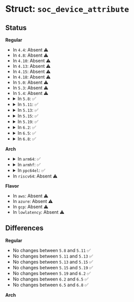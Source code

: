 # Struct: <code>soc_device_attribute</code>

## Status
<b>Regular</b>
<ul>
<li>
In <code>4.4</code>: Absent ⚠️
</li>
<li>
In <code>4.8</code>: Absent ⚠️
</li>
<li>
In <code>4.10</code>: Absent ⚠️
</li>
<li>
In <code>4.13</code>: Absent ⚠️
</li>
<li>
In <code>4.15</code>: Absent ⚠️
</li>
<li>
In <code>4.18</code>: Absent ⚠️
</li>
<li>
In <code>5.0</code>: Absent ⚠️
</li>
<li>
In <code>5.3</code>: Absent ⚠️
</li>
<li>
In <code>5.4</code>: Absent ⚠️
</li>
<li>
<details>
<summary>In <code>5.8</code>: ✅</summary>

```c
struct soc_device_attribute {
    const char *machine;
    const char *family;
    const char *revision;
    const char *serial_number;
    const char *soc_id;
    const void *data;
    const struct attribute_group *custom_attr_group;
};
```
</details>
</li>
<li>
<details>
<summary>In <code>5.11</code>: ✅</summary>

```c
struct soc_device_attribute {
    const char *machine;
    const char *family;
    const char *revision;
    const char *serial_number;
    const char *soc_id;
    const void *data;
    const struct attribute_group *custom_attr_group;
};
```
</details>
</li>
<li>
<details>
<summary>In <code>5.13</code>: ✅</summary>

```c
struct soc_device_attribute {
    const char *machine;
    const char *family;
    const char *revision;
    const char *serial_number;
    const char *soc_id;
    const void *data;
    const struct attribute_group *custom_attr_group;
};
```
</details>
</li>
<li>
<details>
<summary>In <code>5.15</code>: ✅</summary>

```c
struct soc_device_attribute {
    const char *machine;
    const char *family;
    const char *revision;
    const char *serial_number;
    const char *soc_id;
    const void *data;
    const struct attribute_group *custom_attr_group;
};
```
</details>
</li>
<li>
<details>
<summary>In <code>5.19</code>: ✅</summary>

```c
struct soc_device_attribute {
    const char *machine;
    const char *family;
    const char *revision;
    const char *serial_number;
    const char *soc_id;
    const void *data;
    const struct attribute_group *custom_attr_group;
};
```
</details>
</li>
<li>
<details>
<summary>In <code>6.2</code>: ✅</summary>

```c
struct soc_device_attribute {
    const char *machine;
    const char *family;
    const char *revision;
    const char *serial_number;
    const char *soc_id;
    const void *data;
    const struct attribute_group *custom_attr_group;
};
```
</details>
</li>
<li>
<details>
<summary>In <code>6.5</code>: ✅</summary>

```c
struct soc_device_attribute {
    const char *machine;
    const char *family;
    const char *revision;
    const char *serial_number;
    const char *soc_id;
    const void *data;
    const struct attribute_group *custom_attr_group;
};
```
</details>
</li>
<li>
<details>
<summary>In <code>6.8</code>: ✅</summary>

```c
struct soc_device_attribute {
    const char *machine;
    const char *family;
    const char *revision;
    const char *serial_number;
    const char *soc_id;
    const void *data;
    const struct attribute_group *custom_attr_group;
};
```
</details>
</li>
</ul>
<b>Arch</b>
<ul>
<li>
<details>
<summary>In <code>arm64</code>: ✅</summary>

```c
struct soc_device_attribute {
    const char *machine;
    const char *family;
    const char *revision;
    const char *serial_number;
    const char *soc_id;
    const void *data;
};
```
</details>
</li>
<li>
<details>
<summary>In <code>armhf</code>: ✅</summary>

```c
struct soc_device_attribute {
    const char *machine;
    const char *family;
    const char *revision;
    const char *serial_number;
    const char *soc_id;
    const void *data;
};
```
</details>
</li>
<li>
<details>
<summary>In <code>ppc64el</code>: ✅</summary>

```c
struct soc_device_attribute {
    const char *machine;
    const char *family;
    const char *revision;
    const char *serial_number;
    const char *soc_id;
    const void *data;
};
```
</details>
</li>
<li>
In <code>riscv64</code>: Absent ⚠️
</li>
</ul>
<b>Flavor</b>
<ul>
<li>
In <code>aws</code>: Absent ⚠️
</li>
<li>
In <code>azure</code>: Absent ⚠️
</li>
<li>
In <code>gcp</code>: Absent ⚠️
</li>
<li>
In <code>lowlatency</code>: Absent ⚠️
</li>
</ul>

## Differences
<b>Regular</b>
<ul>
<li>
No changes between <code>5.8</code> and <code>5.11</code> ✅
</li>
<li>
No changes between <code>5.11</code> and <code>5.13</code> ✅
</li>
<li>
No changes between <code>5.13</code> and <code>5.15</code> ✅
</li>
<li>
No changes between <code>5.15</code> and <code>5.19</code> ✅
</li>
<li>
No changes between <code>5.19</code> and <code>6.2</code> ✅
</li>
<li>
No changes between <code>6.2</code> and <code>6.5</code> ✅
</li>
<li>
No changes between <code>6.5</code> and <code>6.8</code> ✅
</li>
</ul>
<b>Arch</b>
<ul>
</ul>

